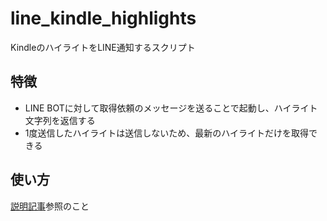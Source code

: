 # line_kindle_highlights
KindleのハイライトをLINE通知するスクリプト

## 特徴
- LINE BOTに対して取得依頼のメッセージを送ることで起動し、ハイライト文字列を返信する
- 1度送信したハイライトは送信しないため、最新のハイライトだけを取得できる

## 使い方
[説明記事](http://shidetake.com/line_highlights_1/)参照のこと
